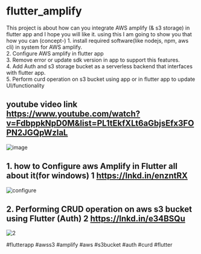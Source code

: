 # flutter_amplify
This project is about how can you integrate AWS amplify (& s3 storage) in flutter app and I hope you will like it.
using this I am going to show you that how you can (concept-) 1. install required software(like nodejs, npm, aws cli) in system for AWS amplify.  
2. Configure AWS amplify in flutter app  
3. Remove error or update sdk version in app to support this features.  
4. Add Auth and s3 storage bucket as a serverless backend that interfaces with flutter app.  
5. Perform curd operation on s3 bucket using app or in flutter app to update UI/functionality  

## youtube video link https://www.youtube.com/watch?v=FdbppkNpD0M&list=PL1tEkfXLt6aGbjsEfx3FOPN2JGQpWzlaL
![image](https://user-images.githubusercontent.com/30105909/110031950-93cc4380-7d5d-11eb-9fa8-2b2100480013.png)

## 1. how to Configure aws Amplify in Flutter all about it(for windows) 1 https://lnkd.in/enzntRX
![configure](https://user-images.githubusercontent.com/30105909/110032800-9713ff00-7d5e-11eb-85e9-cea674c169c3.JPG)

## 2. Performing CRUD operation on aws s3 bucket using Flutter (Auth) 2 https://lnkd.in/e34BSQu
![2](https://user-images.githubusercontent.com/30105909/110032837-a2672a80-7d5e-11eb-97dc-6e840286cfa4.JPG)

#flutterapp #awss3 #amplify #aws #s3bucket #auth #curd #flutter


